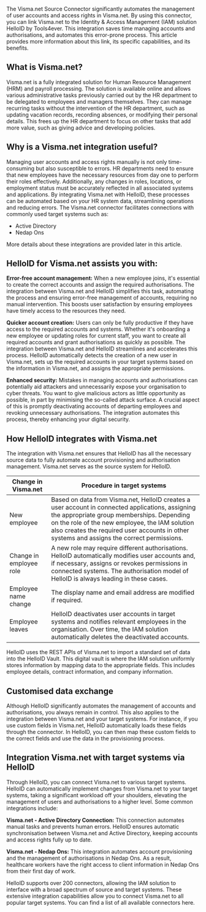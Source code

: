 The Visma.net Source Connector significantly automates the management of user accounts and access rights in Visma.net. By using this connector, you can link Visma.net to the Identity & Access Management (IAM) solution HelloID by Tools4ever. This integration saves time managing accounts and authorisations, and automates this error-prone process. This article provides more information about this link, its specific capabilities, and its benefits.

## What is Visma.net?

Visma.net is a fully integrated solution for Human Resource Management (HRM) and payroll processing. The solution is available online and allows various administrative tasks previously carried out by the HR department to be delegated to employees and managers themselves. They can manage recurring tasks without the intervention of the HR department, such as updating vacation records, recording absences, or modifying their personal details. This frees up the HR department to focus on other tasks that add more value, such as giving advice and developing policies.

## Why is a Visma.net integration useful?

Managing user accounts and access rights manually is not only time-consuming but also susceptible to errors. HR departments need to ensure that new employees have the necessary resources from day one to perform their roles effectively. Additionally, any changes in roles, locations, or employment status must be accurately reflected in all associated systems and applications. By integrating Visma.net with HelloID, these processes can be automated based on your HR system data, streamlining operations and reducing errors. The Visma.net connector facilitates connections with commonly used target systems such as:

*	Active Directory
*	Nedap Ons

More details about these integrations are provided later in this article.

## HelloID for Visma.net assists you with:

**Error-free account management:** When a new employee joins, it's essential to create the correct accounts and assign the required authorisations. The integration between Visma.net and HelloID simplifies this task, automating the process and ensuring error-free management of accounts, requiring no manual intervention. This boosts user satisfaction by ensuring employees have timely access to the resources they need.

**Quicker account creation:** Users can only be fully productive if they have access to the required accounts and systems. Whether it's onboarding a new employee or updating roles for current staff, you want to create all required accounts and grant authorisations as quickly as possible. The integration between Visma.net and HelloID streamlines and accelerates this process. HelloID automatically detects the creation of a new user in Visma.net, sets up the required accounts in your target systems based on the information in Visma.net, and assigns the appropriate permissions.

**Enhanced security:** Mistakes in managing accounts and authorisations can potentially aid attackers and unnecessarily expose your organisation to cyber threats. You want to give malicious actors as little opportunity as possible, in part by minimising the so-called attack surface. A crucial aspect of this is promptly deactivating accounts of departing employees and revoking unnecessary authorisations. The integration automates this process, thereby enhancing your digital security.

## How HelloID integrates with Visma.net

The integration with Visma.net ensures that HelloID has all the necessary source data to fully automate account provisioning and authorisation management. Visma.net serves as the source system for HelloID.

| Change in Visma.net |	Procedure in target systems |
| ------------------------| --------------------------| 
| New employee |	Based on data from Visma.net, HelloID creates a user account in connected applications, assigning the appropriate group memberships. Depending on the role of the new employee, the IAM solution also creates the required user accounts in other systems and assigns the correct permissions.
| Change in employee role |	A new role may require different authorisations. HelloID automatically modifies user accounts and, if necessary, assigns or revokes permissions in connected systems. The authorisation model of HelloID is always leading in these cases.
| Employee name change |	The display name and email address are modified if required.
| Employee leaves |	HelloID deactivates user accounts in target systems and notifies relevant employees in the organisation. Over time, the IAM solution automatically deletes the deactivated accounts.

HelloID uses the REST APIs of Visma.net to import a standard set of data into the HelloID Vault. This digital vault is where the IAM solution uniformly stores information by mapping data to the appropriate fields. This includes employee details, contract information, and company information.

## Customised data exchange

Although HelloID significantly automates the management of accounts and authorisations, you always remain in control. This also applies to the integration between Visma.net and your target systems. For instance, if you use custom fields in Visma.net, HelloID automatically loads these fields through the connector. In HelloID, you can then map these custom fields to the correct fields and use the data in the provisioning process.

## Integration Visma.net with target systems via HelloID

Through HelloID, you can connect Visma.net to various target systems. HelloID can automatically implement changes from Visma.net to your target systems, taking a significant workload off your shoulders, elevating the management of users and authorisations to a higher level. Some common integrations include:

**Visma.net - Active Directory Connection:** This connection automates manual tasks and prevents human errors. HelloID ensures automatic synchronisation between Visma.net and Active Directory, keeping accounts and access rights fully up to date.

**Visma.net - Nedap Ons:** This integration automates account provisioning and the management of authorisations in Nedap Ons. As a result, healthcare workers have the right access to client information in Nedap Ons from their first day of work.

HelloID supports over 200 connectors, allowing the IAM solution to interface with a broad spectrum of source and target systems. These extensive integration capabilities allow you to connect Visma.net to all popular target systems. You can find a list of all available connectors here.
